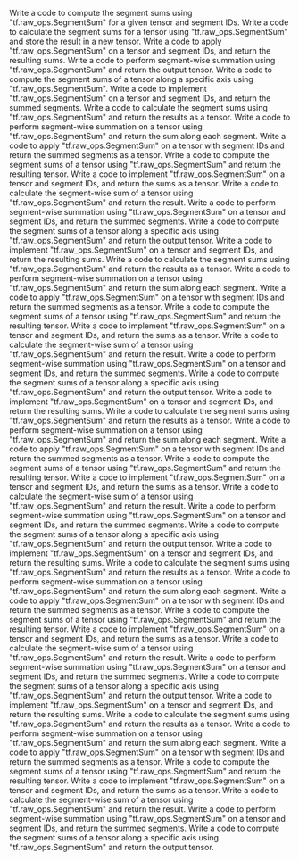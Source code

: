 Write a code to compute the segment sums using "tf.raw_ops.SegmentSum" for a given tensor and segment IDs.
Write a code to calculate the segment sums for a tensor using "tf.raw_ops.SegmentSum" and store the result in a new tensor.
Write a code to apply "tf.raw_ops.SegmentSum" on a tensor and segment IDs, and return the resulting sums.
Write a code to perform segment-wise summation using "tf.raw_ops.SegmentSum" and return the output tensor.
Write a code to compute the segment sums of a tensor along a specific axis using "tf.raw_ops.SegmentSum".
Write a code to implement "tf.raw_ops.SegmentSum" on a tensor and segment IDs, and return the summed segments.
Write a code to calculate the segment sums using "tf.raw_ops.SegmentSum" and return the results as a tensor.
Write a code to perform segment-wise summation on a tensor using "tf.raw_ops.SegmentSum" and return the sum along each segment.
Write a code to apply "tf.raw_ops.SegmentSum" on a tensor with segment IDs and return the summed segments as a tensor.
Write a code to compute the segment sums of a tensor using "tf.raw_ops.SegmentSum" and return the resulting tensor.
Write a code to implement "tf.raw_ops.SegmentSum" on a tensor and segment IDs, and return the sums as a tensor.
Write a code to calculate the segment-wise sum of a tensor using "tf.raw_ops.SegmentSum" and return the result.
Write a code to perform segment-wise summation using "tf.raw_ops.SegmentSum" on a tensor and segment IDs, and return the summed segments.
Write a code to compute the segment sums of a tensor along a specific axis using "tf.raw_ops.SegmentSum" and return the output tensor.
Write a code to implement "tf.raw_ops.SegmentSum" on a tensor and segment IDs, and return the resulting sums.
Write a code to calculate the segment sums using "tf.raw_ops.SegmentSum" and return the results as a tensor.
Write a code to perform segment-wise summation on a tensor using "tf.raw_ops.SegmentSum" and return the sum along each segment.
Write a code to apply "tf.raw_ops.SegmentSum" on a tensor with segment IDs and return the summed segments as a tensor.
Write a code to compute the segment sums of a tensor using "tf.raw_ops.SegmentSum" and return the resulting tensor.
Write a code to implement "tf.raw_ops.SegmentSum" on a tensor and segment IDs, and return the sums as a tensor.
Write a code to calculate the segment-wise sum of a tensor using "tf.raw_ops.SegmentSum" and return the result.
Write a code to perform segment-wise summation using "tf.raw_ops.SegmentSum" on a tensor and segment IDs, and return the summed segments.
Write a code to compute the segment sums of a tensor along a specific axis using "tf.raw_ops.SegmentSum" and return the output tensor.
Write a code to implement "tf.raw_ops.SegmentSum" on a tensor and segment IDs, and return the resulting sums.
Write a code to calculate the segment sums using "tf.raw_ops.SegmentSum" and return the results as a tensor.
Write a code to perform segment-wise summation on a tensor using "tf.raw_ops.SegmentSum" and return the sum along each segment.
Write a code to apply "tf.raw_ops.SegmentSum" on a tensor with segment IDs and return the summed segments as a tensor.
Write a code to compute the segment sums of a tensor using "tf.raw_ops.SegmentSum" and return the resulting tensor.
Write a code to implement "tf.raw_ops.SegmentSum" on a tensor and segment IDs, and return the sums as a tensor.
Write a code to calculate the segment-wise sum of a tensor using "tf.raw_ops.SegmentSum" and return the result.
Write a code to perform segment-wise summation using "tf.raw_ops.SegmentSum" on a tensor and segment IDs, and return the summed segments.
Write a code to compute the segment sums of a tensor along a specific axis using "tf.raw_ops.SegmentSum" and return the output tensor.
Write a code to implement "tf.raw_ops.SegmentSum" on a tensor and segment IDs, and return the resulting sums.
Write a code to calculate the segment sums using "tf.raw_ops.SegmentSum" and return the results as a tensor.
Write a code to perform segment-wise summation on a tensor using "tf.raw_ops.SegmentSum" and return the sum along each segment.
Write a code to apply "tf.raw_ops.SegmentSum" on a tensor with segment IDs and return the summed segments as a tensor.
Write a code to compute the segment sums of a tensor using "tf.raw_ops.SegmentSum" and return the resulting tensor.
Write a code to implement "tf.raw_ops.SegmentSum" on a tensor and segment IDs, and return the sums as a tensor.
Write a code to calculate the segment-wise sum of a tensor using "tf.raw_ops.SegmentSum" and return the result.
Write a code to perform segment-wise summation using "tf.raw_ops.SegmentSum" on a tensor and segment IDs, and return the summed segments.
Write a code to compute the segment sums of a tensor along a specific axis using "tf.raw_ops.SegmentSum" and return the output tensor.
Write a code to implement "tf.raw_ops.SegmentSum" on a tensor and segment IDs, and return the resulting sums.
Write a code to calculate the segment sums using "tf.raw_ops.SegmentSum" and return the results as a tensor.
Write a code to perform segment-wise summation on a tensor using "tf.raw_ops.SegmentSum" and return the sum along each segment.
Write a code to apply "tf.raw_ops.SegmentSum" on a tensor with segment IDs and return the summed segments as a tensor.
Write a code to compute the segment sums of a tensor using "tf.raw_ops.SegmentSum" and return the resulting tensor.
Write a code to implement "tf.raw_ops.SegmentSum" on a tensor and segment IDs, and return the sums as a tensor.
Write a code to calculate the segment-wise sum of a tensor using "tf.raw_ops.SegmentSum" and return the result.
Write a code to perform segment-wise summation using "tf.raw_ops.SegmentSum" on a tensor and segment IDs, and return the summed segments.
Write a code to compute the segment sums of a tensor along a specific axis using "tf.raw_ops.SegmentSum" and return the output tensor.